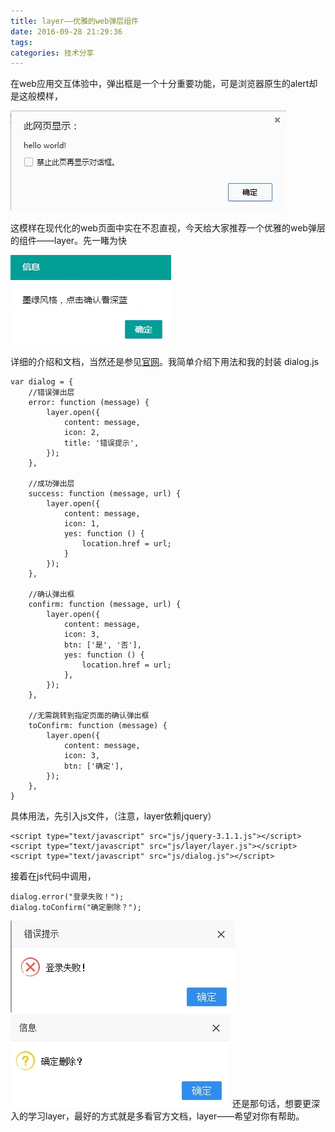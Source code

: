 ```yaml
---
title: layer——优雅的web弹层组件
date: 2016-09-28 21:29:36
tags:
categories: 技术分享
---
```


在web应用交互体验中，弹出框是一个十分重要功能，可是浏览器原生的alert却是这般模样，

![](/images/20160928/alert.jpg)

这模样在现代化的web页面中实在不忍直视，今天给大家推荐一个优雅的web弹层的组件——layer。先一睹为快

![墨绿风格](/images/20160928/molv.jpg)
<!-- more -->
详细的介绍和文档，当然还是参见[官网](http://layer.layui.com/)。我简单介绍下用法和我的封装
dialog.js
```
var dialog = {
    //错误弹出层
    error: function (message) {
        layer.open({
            content: message,
            icon: 2,
            title: '错误提示',
        });
    },

    //成功弹出层
    success: function (message, url) {
        layer.open({
            content: message,
            icon: 1,
            yes: function () {
                location.href = url;
            }
        });
    },

    //确认弹出框
    confirm: function (message, url) {
        layer.open({
            content: message,
            icon: 3,
            btn: ['是', '否'],
            yes: function () {
                location.href = url;
            },
        });
    },

    //无需跳转到指定页面的确认弹出框
    toConfirm: function (message) {
        layer.open({
            content: message,
            icon: 3,
            btn: ['确定'],
        });
    },
}
```
具体用法，先引入js文件，（注意，layer依赖jquery）
```
<script type="text/javascript" src="js/jquery-3.1.1.js"></script>
<script type="text/javascript" src="js/layer/layer.js"></script>
<script type="text/javascript" src="js/dialog.js"></script>
```

接着在js代码中调用，
```
dialog.error("登录失败！");
dialog.toConfirm("确定删除？");
```
![](/images/20160928/error.jpg)
![](/images/20160928/confirm.jpg)
还是那句话，想要更深入的学习layer，最好的方式就是多看官方文档，layer——希望对你有帮助。
